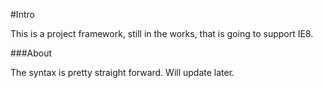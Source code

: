 #Intro

This is a project framework, still in the works, that is going to support IE8.

###About

The syntax is pretty straight forward. Will update later.